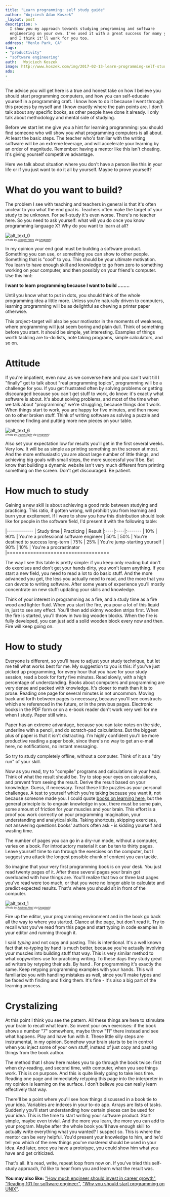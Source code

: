 ```yaml
---
title: "Learn programming: self study guide"
author: "Wojciech Adam Koszek"
_layout: post
description: >
  I show you my approach towards studying programming and software
  engineering on your own. I've used it with a great success for many years,
  and I think it'll work for you too.
address: "Menlo Park, CA"
tags:
- "productivity"
- "software engineering"
auth:	Wojciech Koszek
image: http://www.koszek.com/img/2017-02-13-learn-programming-self-study-guide/4sqbziu_imq-joseph-yates_10p.jpg
ads:
- 
---
```


The advice you will get here is a true and honest take on how I believe you
should start programming computers, and how you can self-educate yourself in
a programming craft. I know how to do it because I went through this process
by myself and I know exactly where the pain points are. I don't talk about
any specific books, as other people have done it already. I only talk about
methodology and mental side of studying.

Before we start let me give you a hint for learning programming: you
should find someone who will show you what programming computers is all
about. At least the basic steps. The teacher who's familiar with the writing
software will be an extreme leverage, and will accelerate your learning by
an order of magnitude. Remember: having a mentor like this isn't cheating.
It's giving yourself competitive advantage. 

Here we talk about situation where you don't have a person like this in your
life or if you just want to do it all by yourself. Maybe to prove yourself?

# What do you want to build?

The problem I see with teaching and teachers in general is that it's often
unclear to you what the end goal is. Teachers often make the target of your
study to be unknown. For self-study it's even worse. There's no teacher
here. So you need to ask yourself: what will you do once you know
programming language X? Why do you want to learn at all?

![alt_text_0](/img/2017-02-13-learn-programming-self-study-guide/4sqbziu_imq-joseph-yates_10p.jpg "Image_text_0")
<br>
<small><small><small>
*(Photo by [Joseph Yates](https://unsplash.com/@josephyates\_) via [Unsplash](https://www.unsplash.com))*
</small></small></small>


In my opinion your end goal must be building a software product. Something
you can use, or something you can show to other people. Something that is
"cool" to you. This should be your ultimate motivation. You learn to have
enough skill and knowledge to go from zero to something working on your
computer, and then possibly on your friend's computer. Use this hint:

**I want to learn programming because I want to build ........**

Until you know what to put in dots, you should think of the whole
programming idea a little more. Unless you're naturally driven to computers,
learning programming will be as delightful as chewing a printer paper
otherwise.

This project-target will also be your motivator in the moments of weakness,
where programming will just seem boring and plain dull. Think of something
before you start. It should be simple, yet interesting. Examples of things
worth tackling are to-do lists, note taking programs, simple calculators,
and so on.

# Attitude

If you're impatient, even now, as we converse
here and you can't wait till I "finally" get to talk about "real programming
topics", programming will be a challenge for you. If you get frustrated
often by solving problems or getting discouraged because you can't get stuff
to work, do know: it's exactly what software is about. It's about solving
problems, and most of the time when we talk about "programming" we're
struggling, because things don't work. When things start to work, you are
happy for five minutes, and then move on to other broken stuff. Think of
writing software as solving a puzzle and someone finding and putting more
new pieces on your table.

![alt_text_6](/img/2017-02-13-learn-programming-self-study-guide/uuw4psob388-david-siglin_10p.jpg "Image_text_6")
<br>
<small><small><small>
*(Photo by [David Siglin](https://unsplash.com/@dsiglin) via [Unsplash](https://www.unsplash.com))*
</small></small></small>

Also set your expectation low for results you'll get in the first several
weeks. Very low. It will be as simple as printing something on the screen at
most. And the more enthusiastic you are about large number of little things,
and achieving big goals with small steps, the more successful you'll be. But
know that building a dynamic website isn't very much different from printing
something on the screen. Don't get discouraged. Be patient.

# How much to study

Gaining a new skill is about achieving a good ratio between studying and
practicing. This ratio, if gotten wrong, will prohibit you from learning and
burn your excitement. If I were to show you how this distribution should
look like for people in the software field, I'd present it with the
following table:

|-------------
| Study&nbsp;time | Practicing | Result
|:----|:----|:-------
| 10% | 90% | You're a professional software engineer
| 50% | 50% | You're destined to success long-term
| 75% | 25% | You're jump-starting yourself
| 90% | 10% | You're a procrastinator
|===================================

The way I see this table is pretty simple: if you keep only reading but
don't do exercises and don't get your hands dirty, you won't learn anything.
If you start a new field, you need to read a lot to do basic stuff. And the
more advanced you get, the less you actually need to read, and the more that
you can devote to writing software. After some years of experience
you'll mostly concentrate on new stuff: updating your skills and knowledge.

Think of your interest in programming as a fire, and a study time as a fire
wood and lighter fluid. When you start the fire, you pour a lot of this
liquid in, just to see any effect. You'll then add skinny wooden strips
first. When the fire is started, you'll throw in two big wooden blocks. When
the fire is fully developed, you can just add a solid wooden block every now
and then. Fire will keep going on.

# How to study

Everyone is different, so you'll have to adjust your study technique, but
let me tell what works best for me. My suggestion to you is this: if you've
just picked up programming, for every hour that you have for your study
session, read a book for forty five minutes. Read slowly, with a high
percentage of understanding. Books about computers and programming are very
dense and packed with knowledge. It's closer to math than it is to prose.
Reading one page for several minutes is not uncommon. Moving back and forth
between pages is necessary, because you'll see constructs which are
referenced in the future, or in the previous pages. Electronic books in the
PDF form or on a e-book reader don't work very well for me when I study.
Paper still wins.

Paper has an extreme advantage, because you can take notes on the side,
underline with a pencil, and do scratch-pad calculations. But the biggest
plus of paper is that it isn't distracting. I'm highly confident you'll be
more productive reading a paper book, since there's no way to get an e-mail
here, no notifications, no instant messaging.

So try to study completely offline, without a computer. Think of it as a
"dry run" of your skill.

Now as you read, try to "compile" programs and calculations in your head.
Think of what the result should be. Try to stop your eyes on calculations,
and prevent from seeing the result. Derive the result based on your
knowledge. Guess, if necessary. Treat these little puzzles as your personal
challenges. A test to yourself which you're taking because you want it, not
because someone made you. I could quote [books on learning
here](http://www.koszek.com/books/2015/10/15/book-the-art-of-learning/), but
the general principle is: to engrain knowledge in you, there must be some
pain, some amount of friction for your muscles and your brain. This effort
is a proof you work correctly on your programming imagination, your
understanding and analytical skills. Taking shortcuts, skipping exercises,
not answering questions books' authors often ask - is kidding yourself and
wasting time. 

The number of pages you can go in a dry-run mode, without a computer, varies
on a book. For introductory material it can be ten to thirty pages. Leave
yourself time to run through the exercises on the computer, but I suggest
you attack the longest possible chunk of content you can tackle.

So imagine that your very first programming book is on your desk. You just
read twenty pages of it. After these several pages your brain got overloaded
with how things are. You'll realize that two or three last pages you've read
were too much, or that you were no longer able to calculate and predict
expected results. That's where you should sit in front of the computer.

![alt_text_1](/img/2017-02-13-learn-programming-self-study-guide/fgvxxvxmti8-andrew-neel_10p.jpg "Image_text_1")
<br>
<small><small><small>
*(Photo by [Andrew Neel](https://unsplash.com/@andrewtneel) via [Unsplash](https://www.unsplash.com))*
</small></small></small>

Fire up the editor, your programming environment and in the book go back all
the way to where you started. Glance at the page, but don't read it. Try to
recall what you've read from this page and start typing in code examples
in your editor and running through it. 

I said *typing* and not copy and pasting. This is intentional. It's a well
known fact that re-typing by hand is much better, because you're actually
involving your muscles into building stuff that way. This is very similar
method to what copywriters use for practicing writing. To these days they
study great ad writers by retyping their ads. By hand . For programming it's
exactly the same. Keep retyping programming examples with your hands. This
will familiarize you with handling mistakes as well, since you'll make
typos and be faced with finding and fixing them. It's fine - it's also a big part
of the learning process.

# Crystalizing

At this point I think you see the pattern. All these things are here to
stimulate your brain to recall what learn. So invent your own exercises: if
the book shows a number "7" somewhere, maybe throw "11" there instead and
see what happens. Play and have fun with it. These little silly steps are
instrumental, in my opinion. Somehow your brain starts to be in control when
you inject some of your own stuff, instead of just copy and pasting things
from the book author.

The method that I show here makes you to go through the book twice:
first when dry-reading, and second time, with computer, when you see things
work. This is on purpose. And this is quite likely going to take less time.
Reading one page and immediately retyping this page into the interpreter in
my opinion is learning on the surface. I don't believe you can really learn
effectively that way.

There'll be a point where you'll see how things discussed in a book tie to
your idea. Variables are indexes in your to-do app. Arrays are lists of
tasks. Suddenly you'll start understanding how certain pieces can be used
for your idea. This is the time to start writing your software product.
Start simple, maybe even trivial. And the more you learn, the more you can
add to your program. Maybe after the whole book you'll have enough skill to
actually write everything what you wanted? I suspect so. This is where the
mentor can be very helpful. You'd present your knowledge to him, and he'd
tell you which of the new things you've mastered should be used in your
idea. And later, once you have a prototype, you could show him what you have
and get criticized.

That's all. It's read, write, repeat loop from now on. If you've tried this
self-study approach, I'd like to hear from you and learn what the result
was.

**You may also like:**
["How much engineer should invest in career growth"](http://www.koszek.com/blog/2017/02/06/how-much-software-engineer-should-invest-in-career-growth/),
["Reading 101 for software engineer"](http://www.koszek.com/blog/2017/01/17/reading-for-software-engineers/),
["Why you should start programming on UNIX"](http://www.koszek.com/blog/2017/01/28/why-you-should-start-programming-on-unix/).
